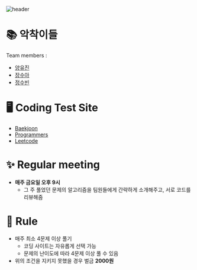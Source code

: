 ![header](https://capsule-render.vercel.app/api?type=Cylinder&color=auto&height=300&section=header&text=Coding%20Test%20Study&fontSize=90)

# 📚 악착이들

Team members :

- [양유진](https://github.com/SoobinJung1013/coding_test_study/tree/main/yoojinYang)
- [장수아](https://github.com/SoobinJung1013/coding_test_study/tree/main/sooaJang)
- [정수빈](https://github.com/SoobinJung1013/coding_test_study/tree/main/soobinJung)

# 🖥 Coding Test Site

- [Baekjoon](https://www.acmicpc.net/)
- [Programmers](https://programmers.co.kr/)
- [Leetcode](https://leetcode.com/)

# ✨ Regular meeting

- **매주 금요일 오후 9시**
  - 그 주 풀었던 문제의 알고리즘을 팀원들에게 간략하게 소개해주고, 서로 코드를 리뷰해줌

# 📍 Rule

- 매주 최소 4문제 이상 풀기
  - 코딩 사이트는 자유롭게 선택 가능
  - 문제의 난이도에 따라 4문제 이상 풀 수 있음
- 위의 조건을 지키지 못했을 경우 벌금 **2000원**
